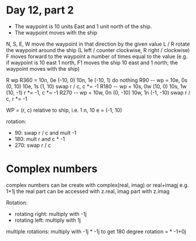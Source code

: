 # Day 12, part 2

- The waypoint is 10 units East and 1 unit north of the ship.
- The waypoint moves with the ship

N, S, E, W move the waypoint in that direction by the given value
L / R rotate the waypoint around the ship (L left / counter clockwise, R right / clockwise)
F moves forward to the waypoint a number of times equal to the value (e.g. if waypoint is 10 east 1 north, F1 moves the ship 10 east and 1 north; the waypoint moves with the ship)


R
wp R360 =       10n, 0e     (-10, 0)        10n, 1e     (-10, 1)    do nothing
R90 -- wp =     10e, 0s     (0, 10)         10e, 1s     (1, 10)     swap r / c, c *= -1
R180 -- wp =    10s, 0w     (10, 0)         10s, 1w     (10, -1)    r *= -1, c *= -1
R270 -- wp =    10w, 0n     (0, -10)        10w, 1n     (-1, -10)   swap r / c, r *= -1

WP = (r, c) relative to ship, i.e. 1 n, 10 e = (-1, 10)

rotation: 
- 90: swap r / c and mult -1
- 180: mult r and c * -1
- 270: swap r / c 


# Complex numbers

complex numbers can be create with complex(real, imag) or real+imagj e.g. 1+1j
the real part can be accessed with z.real, imag part with z.imag

Rotation:
- rotating right: multiply with -1j
- rotating left: multiply with 1j

multiple rotations: multiply with -1j * -1j to get 180 degree rotation = * -1+0j